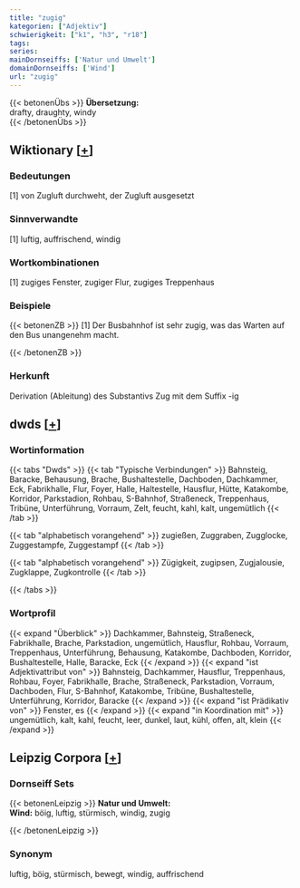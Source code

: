 ```yaml
---
title: "zugig"
kategorien: ["Adjektiv"]
schwierigkeit: ["k1", "h3", "r18"]
tags:
series:
mainDornseiffs: ['Natur und Umwelt']
domainDornseiffs: ['Wind']
url: "zugig"
---
```


{{< betonenÜbs >}}
**Übersetzung:**  
drafty, draughty, windy  
{{< /betonenÜbs >}}

## Wiktionary [[+](https://de.wiktionary.org/wiki/zugig)]

### Bedeutungen
[1] von Zugluft durchweht, der Zugluft ausgesetzt  

### Sinnverwandte
[1] luftig, auffrischend, windig  

### Wortkombinationen
[1] zugiges Fenster, zugiger Flur, zugiges Treppenhaus  

### Beispiele
{{< betonenZB >}}
[1] Der Busbahnhof ist sehr zugig, was das Warten auf den Bus unangenehm macht.  

{{< /betonenZB >}}
### Herkunft
Derivation (Ableitung) des Substantivs Zug mit dem Suffix -ig  



## dwds [[+](https://www.dwds.de/wb/zugig)]

### Wortinformation
{{< tabs "Dwds" >}}
{{< tab "Typische Verbindungen" >}}
Bahnsteig, Baracke, Behausung, Brache, Bushaltestelle, Dachboden, Dachkammer, Eck, Fabrikhalle, Flur, Foyer, Halle, Haltestelle, Hausflur, Hütte, Katakombe, Korridor, Parkstadion, Rohbau, S-Bahnhof, Straßeneck, Treppenhaus, Tribüne, Unterführung, Vorraum, Zelt, feucht, kahl, kalt, ungemütlich
{{< /tab >}}

{{< tab "alphabetisch vorangehend" >}}
zugießen, Zuggraben, Zugglocke, Zuggestampfe, Zuggestampf
{{< /tab >}}

{{< tab "alphabetisch vorangehend" >}}
Zügigkeit, zugipsen, Zugjalousie, Zugklappe, Zugkontrolle
{{< /tab >}}

{{< /tabs >}}

### Wortprofil
{{< expand "Überblick" >}} Dachkammer, Bahnsteig, Straßeneck, Fabrikhalle, Brache, Parkstadion, ungemütlich, Hausflur, Rohbau, Vorraum, Treppenhaus, Unterführung, Behausung, Katakombe, Dachboden, Korridor, Bushaltestelle, Halle, Baracke, Eck {{< /expand >}}
{{< expand "ist Adjektivattribut von" >}} Bahnsteig, Dachkammer, Hausflur, Treppenhaus, Rohbau, Foyer, Fabrikhalle, Brache, Straßeneck, Parkstadion, Vorraum, Dachboden, Flur, S-Bahnhof, Katakombe, Tribüne, Bushaltestelle, Unterführung, Korridor, Baracke {{< /expand >}}
{{< expand "ist Prädikativ von" >}} Fenster, es {{< /expand >}}
{{< expand "in Koordination mit" >}} ungemütlich, kalt, kahl, feucht, leer, dunkel, laut, kühl, offen, alt, klein {{< /expand >}}

## Leipzig Corpora [[+](https://corpora.uni-leipzig.de/en/res?word=zugig&corpusId=deu_newscrawl-public_2018)]

### Dornseiff Sets
{{< betonenLeipzig >}}
**Natur und Umwelt:**  
**Wind:** böig, luftig, stürmisch, windig, zugig  

{{< /betonenLeipzig >}}

### Synonym
luftig, böig, stürmisch, bewegt, windig, auffrischend

